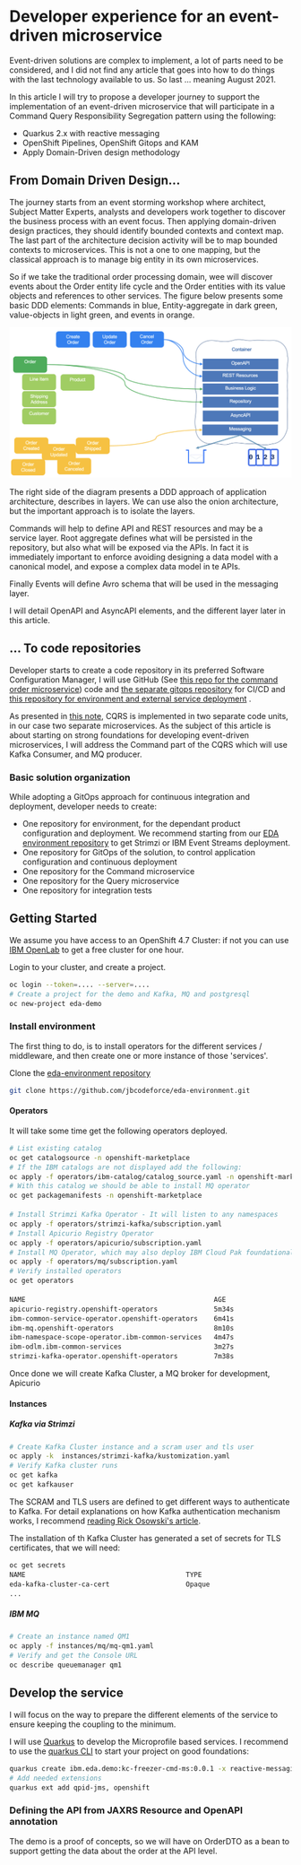 # Developer experience for an event-driven microservice

Event-driven solutions are complex to implement, a lot of parts need to be considered, and I did not find any article that goes into
how to do things with the last technology available to us. So last ...  meaning August 2021.

In this article I will try to propose a developer journey to support the implementation of an event-driven microservice
that will participate in a Command Query Responsibility Segregation pattern using the following:

* Quarkus 2.x with reactive messaging
* OpenShift Pipelines, OpenShift Gitops and KAM
* Apply Domain-Driven design methodology 

## From Domain Driven Design...

The journey starts from an event storming workshop where architect, Subject Matter Experts, analysts and developers work together
to discover the business process with an event focus. Then applying domain-driven design practices, they should identify
bounded contexts and context map. The last part of the architecture decision activity will be to map bounded contexts to microservices.
This is not a one to one mapping, but the classical approach is to manage  big entity in its own microservices.

So if we take the traditional order processing domain, wee will discover events about the Order entity life cycle
and the Order entities with its value objects and references to other services. The figure below presents
some basic DDD elements: Commands in blue, Entity-aggregate in dark green, value-objects in light green, and events in orange.

![](./images/evt-driv-ms.png)

The right side of the diagram presents a DDD approach of application architecture, describes in layers. 
We can use also the onion architecture, but the important approach is to isolate the layers.

Commands will help to define API and REST resources and may be a service layer. Root aggregate defines what will
be persisted in the repository, but also what will be exposed via the APIs. In fact it is immediately important
to enforce avoiding designing a data model with a canonical model, and expose a complex data model in te APIs.

Finally Events will define Avro schema that will be used in the messaging layer. 

I will detail OpenAPI and AsyncAPI elements, and the different layer later in this article.

## ... To code repositories

Developer starts to create a code repository in its preferred Software Configuration Manager, 
I will use GitHub (See [this repo for the command order microservice](https://github.com/jbcodeforce/eda-order-cmd-ms)) code
and [the separate gitops repository](https://github.com/jbcodeforce/eda-order-gitops) for CI/CD 
and [this repository for environment and external service deployment](https://github.com/ibm-cloud-architecture/eda-environment) .

As presented in [this note](), CQRS is implemented in two separate code units, in our case two separate microservices. 
As the subject of this article is about starting on strong foundations for developing event-driven microservices,
I will address the Command part of the CQRS which will use Kafka Consumer, and MQ producer.

### Basic solution organization

While adopting a GitOps approach for continuous integration and deployment, developer needs to create:

* One repository for environment, for the dependant product configuration and deployment. We recommend starting
from our [EDA environment repository](https://github.com/ibm-cloud-architecture/eda-environment) to get Strimzi or IBM Event Streams deployment.
* One repository for GitOps of the solution, to control application  configuration and continuous deployment
* One repository for the Command microservice
* One repository for the Query microservice
* One repository for integration tests

## Getting Started

We assume you have access to an OpenShift 4.7 Cluster: if not you can use [IBM OpenLab](https://developer.ibm.com/openlabs) to get a free cluster for one hour. 

Login to your cluster, and create a project.

```sh
oc login --token=.... --server=....
# Create a project for the demo and Kafka, MQ and postgresql
oc new-project eda-demo
```

### Install environment

The first thing to do, is to install operators for the different services / middleware, and then create one or more
instance of those 'services'.

Clone the [eda-environment repository](https://github.com/jbcodeforce/eda-environment.git)

```sh
git clone https://github.com/jbcodeforce/eda-environment.git
```

#### Operators

It will take some time get the following operators deployed.

```sh
# List existing catalog
oc get catalogsource -n openshift-marketplace
# If the IBM catalogs are not displayed add the following:
oc apply -f operators/ibm-catalog/catalog_source.yaml -n openshift-marketplace
# With this catalog we should be able to install MQ operator
oc get packagemanifests -n openshift-marketplace

# Install Strimzi Kafka Operator - It will listen to any namespaces
oc apply -f operators/strimzi-kafka/subscription.yaml
# Install Apicurio Registry Operator
oc apply -f operators/apicurio/subscription.yaml
# Install MQ Operator, which may also deploy IBM Cloud Pak foundational services 
oc apply -f operators/mq/subscription.yaml
# Verify installed operators
oc get operators

NAME                                               AGE
apicurio-registry.openshift-operators              5m34s
ibm-common-service-operator.openshift-operators    6m41s
ibm-mq.openshift-operators                         8m10s
ibm-namespace-scope-operator.ibm-common-services   4m47s
ibm-odlm.ibm-common-services                       3m27s
strimzi-kafka-operator.openshift-operators         7m38s
```

Once done we will create Kafka Cluster, a MQ broker for development, Apicurio

#### Instances

##### Kafka via Strimzi

```sh
# Create Kafka Cluster instance and a scram user and tls user
oc apply -k  instances/strimzi-kafka/kustomization.yaml 
# Verify Kafka cluster runs
oc get kafka
oc get kafkauser 
```

The SCRAM and TLS users are defined to get different ways to authenticate to Kafka. 
For detail explanations on how Kafka authentication mechanism works, I recommend [reading Rick Osowski's article](https://rosowski.medium.com/kafka-security-fundamentals-the-rosetta-stone-to-your-event-streaming-infrastructure-518f49640db4).

The installation of th Kafka Cluster has generated a set of secrets for TLS certificates, that we will need:

```sh
oc get secrets
NAME                                        TYPE     
eda-kafka-cluster-ca-cert                   Opaque
...
```

##### IBM MQ

```sh
# Create an instance named QM1
oc apply -f instances/mq/mq-qm1.yaml 
# Verify and get the Console URL
oc describe queuemanager qm1
```

## Develop the service

I will focus on the way to prepare the different elements of the service to ensure keeping the coupling to the minimum.

I will use [Quarkus](https://quarkus.io) to develop the Microprofile based services. I recommend to use the [quarkus CLI](https://quarkus.io/guides/cli-tooling)
to start your project on good foundations:

```sh
quarkus create ibm.eda.demo:kc-freezer-cmd-ms:0.0.1 -x reactive-messaging-kafka,metrics,smallrye-openapi
# Add needed extensions
quarkus ext add qpid-jms, openshift
```

### Defining the API from JAXRS Resource and OpenAPI annotation

The demo is a proof of concepts, so we will have on OrderDTO as a bean to support
getting the data about the order at the API level.


